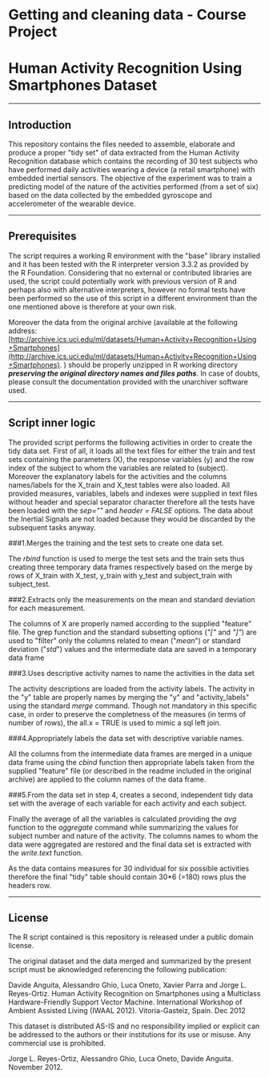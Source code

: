 # Getting and cleaning data - Course Project
# Human Activity Recognition Using Smartphones Dataset
_________________________________
## Introduction

This repository contains the files needed to assemble, elaborate and produce a proper "tidy set" of data extracted from the Human Activity Recognition database which contains the 
recording of 30 test subjects who have performed daily activities wearing a device (a retail smartphone) with embedded inertial sensors.
The objective of the experiment was to train a predicting model of the nature of the activities performed (from a set of six) based on the data collected by the embedded gyroscope and accelerometer of the wearable device.
_________________________________
## Prerequisites

The script requires a working R environment with the "base" library installed and it has been tested with the R interpreter version 3.3.2 as provided by the R Foundation. Considering that no external or contributed libraries
are used, the script could potentially work with previous version of R and perhaps also with alternative interpreters, however no formal tests have been performed so the use of this script in a different environment than the one mentioned above is therefore at your own risk.

Moreover the data from the original archive (available at the following address: [http://archive.ics.uci.edu/ml/datasets/Human+Activity+Recognition+Using+Smartphones](http://archive.ics.uci.edu/ml/datasets/Human+Activity+Recognition+Using+Smartphones).
) should be properly unzipped in R working directory __*preserving the original directory names and files paths*__. 
In case of doubts, please consult the documentation provided with the unarchiver software used.
_________________________________
## Script inner logic

The provided script performs the following activities in order to create the tidy data set.
First of all, it loads all the text files for either the train and test sets containing the parameters (X), the response variables (y) and the row index of the subject 
to whom the variables are related to (subject). Moreover the explanatory labels for the activities and the columns names/labels for the X_train and X_test tables were also loaded. 
All provided measures, variables, labels and indexes were supplied in text files without header and special separator character therefore all the tests have been loaded with the _sep=""_ and _header = FALSE_ options.
The data about the Inertial Signals are not loaded because they would be discarded by the subsequent tasks anyway. 

###1.Merges the training and the test sets to create one data set. 

The _rbind_ function is used to merge the test sets and the train sets thus creating three temporary data frames respectively based on the merge by rows of X_train with X_test, y_train with y_test and subject_train with subject_test. 

###2.Extracts only the measurements on the mean and standard deviation for each measurement. 

The columns of X are properly named according to the supplied "feature" file.
The grep function and the standard subsetting options (_"["_ and _"]"_) are used to "filter" only the columns related to mean ("*mean*") or standard deviation ("*std*") values and the intermediate data are saved in a temporary data frame 
 
###3.Uses descriptive activity names to name the activities in the data set

The activity descriptions are loaded from the activity labels. The activity in the "y" table are properly names by merging the "y" and "activity_labels" using the standard _merge_ command. 
Though not mandatory in this specific case, in order to preserve the completness of the measures (in terms of number of rows), the all.x = TRUE is used to mimic a sql left join.

###4.Appropriately labels the data set with descriptive variable names. 

All the columns from the intermediate data frames are merged in a unique data frame using the _cbind_ function then appropriate labels taken from the supplied "feature" file (or described in the readme included in the original archive) are applied to the column names of the data frame. 

###5.From the data set in step 4, creates a second, independent tidy data set with the average of each variable for each activity and each subject.

Finally the average of all the variables is calculated providing the _avg_ function to the _aggregate_ command while summarizing the values for subject number and nature of the activity. 
The columns names to whom the data were aggregated are restored and the final data set is extracted with the _write.text_ function.

As the data contains measures for 30 individual for six possible activities therefore the final "tidy" table should contain 30*6 (=180) rows plus the headers row.
_________________________________
## License

The R script contained is this repository is released under a public domain license.

The original dataset and the data merged and summarized by the present script must be aknowledged referencing the following publication: 

Davide Anguita, Alessandro Ghio, Luca Oneto, Xavier Parra and Jorge L. Reyes-Ortiz. Human Activity Recognition on Smartphones using a Multiclass Hardware-Friendly Support Vector Machine. International Workshop of Ambient Assisted Living (IWAAL 2012). Vitoria-Gasteiz, Spain. Dec 2012

This dataset is distributed AS-IS and no responsibility implied or explicit can be addressed to the authors or their institutions for its use or misuse. Any commercial use is prohibited.

Jorge L. Reyes-Ortiz, Alessandro Ghio, Luca Oneto, Davide Anguita. November 2012.
